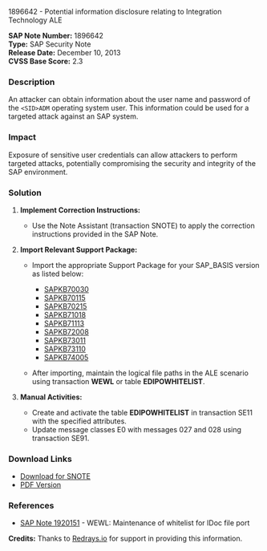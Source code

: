 1896642 - Potential information disclosure relating to Integration Technology ALE

**SAP Note Number:** 1896642  
**Type:** SAP Security Note  
**Release Date:** December 10, 2013  
**CVSS Base Score:** 2.3

### Description
An attacker can obtain information about the user name and password of the `<SID>ADM` operating system user. This information could be used for a targeted attack against an SAP system.

### Impact
Exposure of sensitive user credentials can allow attackers to perform targeted attacks, potentially compromising the security and integrity of the SAP environment.

### Solution
1. **Implement Correction Instructions:**
   - Use the Note Assistant (transaction SNOTE) to apply the correction instructions provided in the SAP Note.

2. **Import Relevant Support Package:**
   - Import the appropriate Support Package for your SAP_BASIS version as listed below:
     - [SAPKB70030](https://me.sap.com/supportpackage/SAPKB70030)
     - [SAPKB70115](https://me.sap.com/supportpackage/SAPKB70115)
     - [SAPKB70215](https://me.sap.com/supportpackage/SAPKB70215)
     - [SAPKB71018](https://me.sap.com/supportpackage/SAPKB71018)
     - [SAPKB71113](https://me.sap.com/supportpackage/SAPKB71113)
     - [SAPKB72008](https://me.sap.com/supportpackage/SAPKB72008)
     - [SAPKB73011](https://me.sap.com/supportpackage/SAPKB73011)
     - [SAPKB73110](https://me.sap.com/supportpackage/SAPKB73110)
     - [SAPKB74005](https://me.sap.com/supportpackage/SAPKB74005)

   - After importing, maintain the logical file paths in the ALE scenario using transaction **WEWL** or table **EDIPOWHITELIST**.

3. **Manual Activities:**
   - Create and activate the table **EDIPOWHITELIST** in transaction SE11 with the specified attributes.
   - Update message classes E0 with messages 027 and 028 using transaction SE91.

### Download Links
- [Download for SNOTE](https://notesdownloads.sap.com/note/0040000011206742017)
- [PDF Version](https://userapps.support.sap.com/sap/support/sfm/notes/print/0001896642?language=en-US&token=B91F47FD4ADAD41F00A2FE498A2F693A)

### References
- [SAP Note 1920151](https://me.sap.com/notes/1920151) - WEWL: Maintenance of whitelist for IDoc file port

**Credits:** Thanks to [Redrays.io](https://redrays.io) for support in providing this information.